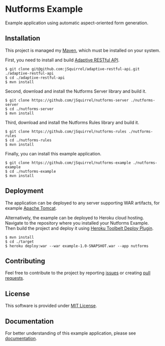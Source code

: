 # Nutforms Example

Example application using automatic aspect-oriented form generation.

## Installation

This project is managed my [Maven](http://maven.apache.org), which must
be installed on your system.

First, you need to install and build [Adaptive RESTful API](https://travis-ci.org/jSquirrel/adaptive-restful-api).

```
$ git clone git@github.com:jSquirrel/adaptive-restful-api.git ./adaptive-restful-api
$ cd ./adaptive-restful-api
$ mvn install
```

Second, download and install the Nutforms Server library and build it.

```
$ git clone https://github.com/jSquirrel/nutforms-server ./nutforms-server
$ cd ./nutforms-server
$ mvn install
```

Third, download and install the Nutforms Rules library and build it.

```
$ git clone https://github.com/jSquirrel/nutforms-rules ./nutforms-rules
$ cd ./nutforms-rules
$ mvn install
```

Finally, you can install this example application.

```
$ git clone https://github.com/jSquirrel/nutforms-example ./nutforms-example
$ cd ./nutforms-example
$ mvn install
```

## Deployment

The application can be deployed to any server supporting WAR artifacts,
for example [Apache Tomcat](http://tomcat.apache.org).

Alternatively, the example can be deployed to Heroku cloud hosting.
Navigate to the repository where you installed your Nutforms Example.
Then build the project and deploy it using
[Heroku Toolbelt Deploy Plugin](https://devcenter.heroku.com/articles/war-deployment#deployment-with-the-heroku-toolbelt).

```
$ mvn install
$ cd ./target
$ heroku deploy:war --war example-1.0-SNAPSHOT.war --app nutforms
```

## Contributing

Feel free to contribute to the project by reporting [issues](https://github.com/jSquirrel/nutforms-example/issues)
or creating [pull requests](https://github.com/jSquirrel/nutforms-example/pulls).

## License

This software is provided under [MIT License](https://opensource.org/licenses/MIT).

## Documentation

For better understanding of this example application,
please see [documentation](https://github.com/jSquirrel/nutforms-example/tree/master/docs/en/index.md).

